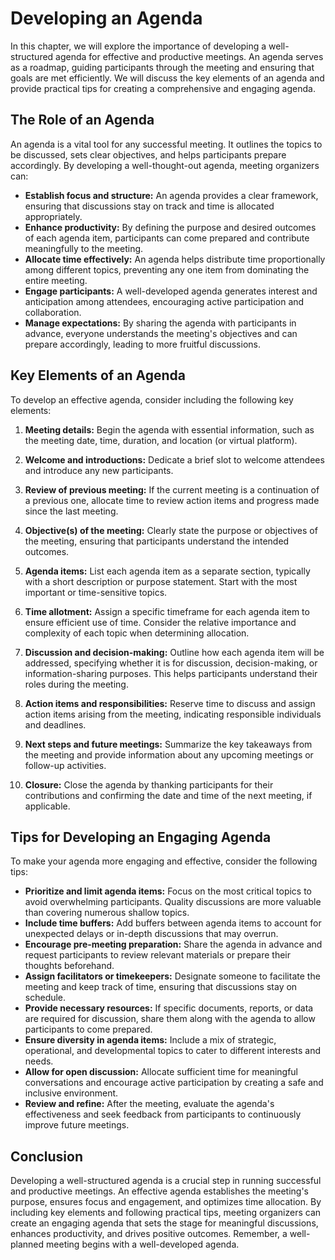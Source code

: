 Developing an Agenda
===============================

In this chapter, we will explore the importance of developing a well-structured agenda for effective and productive meetings. An agenda serves as a roadmap, guiding participants through the meeting and ensuring that goals are met efficiently. We will discuss the key elements of an agenda and provide practical tips for creating a comprehensive and engaging agenda.

The Role of an Agenda
---------------------

An agenda is a vital tool for any successful meeting. It outlines the topics to be discussed, sets clear objectives, and helps participants prepare accordingly. By developing a well-thought-out agenda, meeting organizers can:

* **Establish focus and structure:** An agenda provides a clear framework, ensuring that discussions stay on track and time is allocated appropriately.
* **Enhance productivity:** By defining the purpose and desired outcomes of each agenda item, participants can come prepared and contribute meaningfully to the meeting.
* **Allocate time effectively:** An agenda helps distribute time proportionally among different topics, preventing any one item from dominating the entire meeting.
* **Engage participants:** A well-developed agenda generates interest and anticipation among attendees, encouraging active participation and collaboration.
* **Manage expectations:** By sharing the agenda with participants in advance, everyone understands the meeting's objectives and can prepare accordingly, leading to more fruitful discussions.

Key Elements of an Agenda
-------------------------

To develop an effective agenda, consider including the following key elements:

1. **Meeting details:** Begin the agenda with essential information, such as the meeting date, time, duration, and location (or virtual platform).

2. **Welcome and introductions:** Dedicate a brief slot to welcome attendees and introduce any new participants.

3. **Review of previous meeting:** If the current meeting is a continuation of a previous one, allocate time to review action items and progress made since the last meeting.

4. **Objective(s) of the meeting:** Clearly state the purpose or objectives of the meeting, ensuring that participants understand the intended outcomes.

5. **Agenda items:** List each agenda item as a separate section, typically with a short description or purpose statement. Start with the most important or time-sensitive topics.

6. **Time allotment:** Assign a specific timeframe for each agenda item to ensure efficient use of time. Consider the relative importance and complexity of each topic when determining allocation.

7. **Discussion and decision-making:** Outline how each agenda item will be addressed, specifying whether it is for discussion, decision-making, or information-sharing purposes. This helps participants understand their roles during the meeting.

8. **Action items and responsibilities:** Reserve time to discuss and assign action items arising from the meeting, indicating responsible individuals and deadlines.

9. **Next steps and future meetings:** Summarize the key takeaways from the meeting and provide information about any upcoming meetings or follow-up activities.

10. **Closure:** Close the agenda by thanking participants for their contributions and confirming the date and time of the next meeting, if applicable.

Tips for Developing an Engaging Agenda
--------------------------------------

To make your agenda more engaging and effective, consider the following tips:

* **Prioritize and limit agenda items:** Focus on the most critical topics to avoid overwhelming participants. Quality discussions are more valuable than covering numerous shallow topics.
* **Include time buffers:** Add buffers between agenda items to account for unexpected delays or in-depth discussions that may overrun.
* **Encourage pre-meeting preparation:** Share the agenda in advance and request participants to review relevant materials or prepare their thoughts beforehand.
* **Assign facilitators or timekeepers:** Designate someone to facilitate the meeting and keep track of time, ensuring that discussions stay on schedule.
* **Provide necessary resources:** If specific documents, reports, or data are required for discussion, share them along with the agenda to allow participants to come prepared.
* **Ensure diversity in agenda items:** Include a mix of strategic, operational, and developmental topics to cater to different interests and needs.
* **Allow for open discussion:** Allocate sufficient time for meaningful conversations and encourage active participation by creating a safe and inclusive environment.
* **Review and refine:** After the meeting, evaluate the agenda's effectiveness and seek feedback from participants to continuously improve future meetings.

Conclusion
----------

Developing a well-structured agenda is a crucial step in running successful and productive meetings. An effective agenda establishes the meeting's purpose, ensures focus and engagement, and optimizes time allocation. By including key elements and following practical tips, meeting organizers can create an engaging agenda that sets the stage for meaningful discussions, enhances productivity, and drives positive outcomes. Remember, a well-planned meeting begins with a well-developed agenda.
